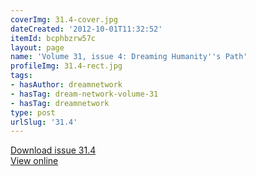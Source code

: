 ```yaml
---
coverImg: 31.4-cover.jpg
dateCreated: '2012-10-01T11:32:52'
itemId: bcphbzrw57c
layout: page
name: 'Volume 31, issue 4: Dreaming Humanity''s Path'
profileImg: 31.4-rect.jpg
tags:
- hasAuthor: dreamnetwork
- hasTag: dream-network-volume-31
- hasTag: dreamnetwork
type: post
urlSlug: '31.4'
---
```

<a href="../files/pdfs/Volume_31/31.4_dreaming_humanitys_path.pdf" download="">Download issue 31.4</a><br><a href="../files/pdfs/Volume_31/31.4_dreaming_humanitys_path.pdf">View online</a>